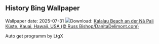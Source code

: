 ## History Bing Wallpaper
Wallpaper date: 2025-07-31
![](https://www.bing.com/th?id=OHR.NaPaliKauai_DE-DE7014828359_UHD.jpg&w=1000)Download: [Kalalau Beach an der Nā Pali Küste, Kauai, Hawaii, USA (© Russ Bishop/DanitaDelimont.com)](https://www.bing.com/th?id=OHR.NaPaliKauai_DE-DE7014828359_UHD.jpg)

Auto get programm by LtgX
